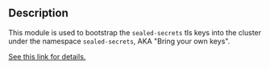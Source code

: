 ## Description
This module is used to bootstrap the `sealed-secrets` tls keys into the cluster under the namespace `sealed-secrets`, AKA "Bring your own keys". 

[See this link for details.](https://github.com/bitnami-labs/sealed-secrets/blob/main/docs/bring-your-own-certificates.md)
